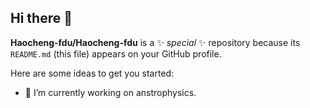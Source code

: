 ## Hi there 👋


**Haocheng-fdu/Haocheng-fdu** is a ✨ _special_ ✨ repository because its `README.md` (this file) appears on your GitHub profile.

Here are some ideas to get you started:

- 🔭 I’m currently working on anstrophysics.
